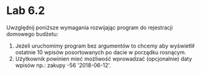 # Lab 6.2

Uwzględnij poniższe wymagania rozwijając program do rejestracji domowego budżetu:
1. Jeżeli uruchomimy program bez argumentów to chcemy aby wyświetlił ostatnie 10 wpisów posortowanych po dacie w porządku rosnącym.
2. Użytkownik powinien mieć możliwość wprowadzać (opcjonalnie) daty wpisów np.: zakupy -56 '2018-06-12'.
